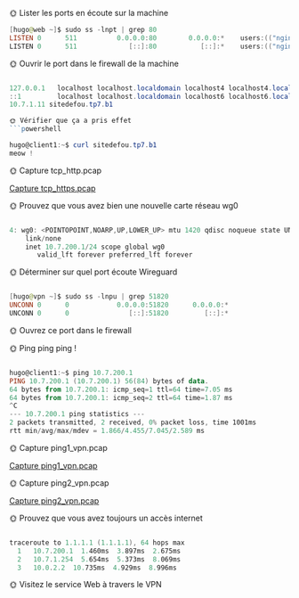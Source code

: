 🌞 Lister les ports en écoute sur la machine
```powershell
[hugo@web ~]$ sudo ss -lnpt | grep 80
LISTEN 0      511          0.0.0.0:80        0.0.0.0:*    users:(("nginx",pid=749,fd=6),("nginx",pid=748,fd=6))
LISTEN 0      511             [::]:80           [::]:*    users:(("nginx",pid=749,fd=7),("nginx",pid=748,fd=7))
```
🌞 Ouvrir le port dans le firewall de la machine
```powershell

127.0.0.1   localhost localhost.localdomain localhost4 localhost4.localdomain4
::1         localhost localhost.localdomain localhost6 localhost6.localdomain6
10.7.1.11 sitedefou.tp7.b1

🌞 Vérifier que ça a pris effet
```powershell

hugo@client1:~$ curl sitedefou.tp7.b1
meow !
```
🌞 Capture tcp_http.pcap

[Capture tcp_https.pcap](./tcp_https.pcap)

🌞 Prouvez que vous avez bien une nouvelle carte réseau wg0
```powershell

4: wg0: <POINTOPOINT,NOARP,UP,LOWER_UP> mtu 1420 qdisc noqueue state UNKNOWN group default qlen 1000
    link/none
    inet 10.7.200.1/24 scope global wg0
       valid_lft forever preferred_lft forever
```
🌞 Déterminer sur quel port écoute Wireguard
```powershell

[hugo@vpn ~]$ sudo ss -lnpu | grep 51820
UNCONN 0      0            0.0.0.0:51820      0.0.0.0:*
UNCONN 0      0               [::]:51820         [::]:*
```
🌞 Ouvrez ce port dans le firewall

🌞 Ping ping ping !
```powershell

hugo@client1:~$ ping 10.7.200.1
PING 10.7.200.1 (10.7.200.1) 56(84) bytes of data.
64 bytes from 10.7.200.1: icmp_seq=1 ttl=64 time=7.05 ms
64 bytes from 10.7.200.1: icmp_seq=2 ttl=64 time=1.87 ms
^C
--- 10.7.200.1 ping statistics ---
2 packets transmitted, 2 received, 0% packet loss, time 1001ms
rtt min/avg/max/mdev = 1.866/4.455/7.045/2.589 ms
```
🌞 Capture ping1_vpn.pcap

[Capture ping1_vpn.pcap](./ping1_vpn.pcap)

🌞 Capture ping2_vpn.pcap

[Capture ping2_vpn.pcap](./ping2_vpn.pcap)

🌞 Prouvez que vous avez toujours un accès internet
```powershell

traceroute to 1.1.1.1 (1.1.1.1), 64 hops max
  1   10.7.200.1  1.460ms  3.897ms  2.675ms
  2   10.7.1.254  5.654ms  5.373ms  8.069ms
  3   10.0.2.2  10.735ms  4.929ms  8.996ms
```
🌞 Visitez le service Web à travers le VPN


